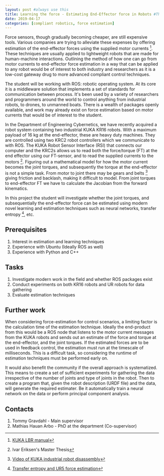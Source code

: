```yaml
---
layout: post #always use this
title: Learning the force - Estimating End-Effector force in Robots #This becomes the title of the page
date: 2019-04-17
categories: [compliant robotics, force estimation]
---
```

Force sensors, though gradually becoming cheaper, are still expensive tools. Various companies are trying to alleviate these expenses by offering estimation of the end-effector forces using the supplied motor currents [^1]. These techniques are usually applied to lightweight robots that are made for human-machine interactions. Outlining the method of how one can go from motor currents to end-effector force estimation in a way that can be applied to any robot would be of interest to both industry and researchers as it is a low-cost gateway drug to more advanced compliant control techniques.

The student will be working with ROS: robotic operating system. At its core it is a middleware solution that implements a set of standards for communication between process. It's been used by a variety of researchers and programmers around the world to control anything from industrial robots, to drones, to unmanned boats. There is a wealth of packages openly available, and work may already exist on force estimation based on motor currents that would be of interest to the student.

In the Department of Engineering Cybernetics, we have recently acquired a robot system containing two industrial KUKA KR16 robots. With a maximum payload of 16 kg at the end-effector, these are heavy duty machines. They are controlled using two KRC2 robot controllers which we communicate to with ROS. The KUKA Robot Sensor Interface (RSI) that connects our computer and the KRC2s allows us to read both the force/torque (FT) at the end effector using our FT-sensor, and to read the supplied currents to the motors [^2].  Figuring out a mathematical model for how the motor current becomes the joint torques, and subsequently the torque at the end-effector is not a simple task. From motor to joint there may be gears and belts [^3] giving friction and backlash, making it difficult to model. From joint torques to end-effector FT we have to calculate the Jacobian from the forward kinematics. 

In this project the student will investigate whether the joint torques, and subsequentially the end-effector force can be estimated using modern novel learning and estimation techniques such as neural networks, transfer entropy [^4], etc. 

## Prerequisites ##

1. Interest in estimation and learning techniques
2. Experience with Ubuntu (Ideally ROS as well)
3. Experience with Python and C++

## Tasks ##
1. Investigate modern work in the field and whether ROS packages exist
2. Conduct experiments on both KR16 robots and UR robots for data gathering
3. Evaluate estimation techniques

## Further work ##
When considering force-estimation for control scenarios, a limiting factor is the calculation time of the estimation technique. Ideally the end-product from this would be a ROS node that listens to the motor current messages from the KUKA robots and sends out an estimate of the force and torque at the end-effector, and the joint torques. If the estimated forces are to be used in feedback control, the estimation must run at the timescale of milliseconds. This is a difficult task, so considering the runtime of estimation techniques must be performed early on. 

It would also benefit the community if the overall approach is systematized. This means to create a set of sufficient experiments for gathering the data irrespective of the number of joints and type of joints in the robot. Then to create a program that, given the robot description (URDF file) and the data, will generate the required estimater. Be it automatically train a neural network on the data or perform principal component analysis.

## Contacts ##

1. Tommy Gravdahl - Main supervisor
2. Mathias Hauan Arbo - PhD at the department (Co-supervisor)


[^1]: [KUKA LBR manual](https://www.kukakore.com/wp-content/uploads/2012/07/KUKA_LBR4plus_ENLISCH.pdf)
[^2]: Ivar Eriksen's Master Thesis
[^3]: [Video of KUKA industrial robot disassembly](https://www.youtube.com/watch?v=iRKDfknqtbc)
[^4]: [Transfer entropy and UR5 force estimation](https://ieeexplore.ieee.org/document/7487127/)
